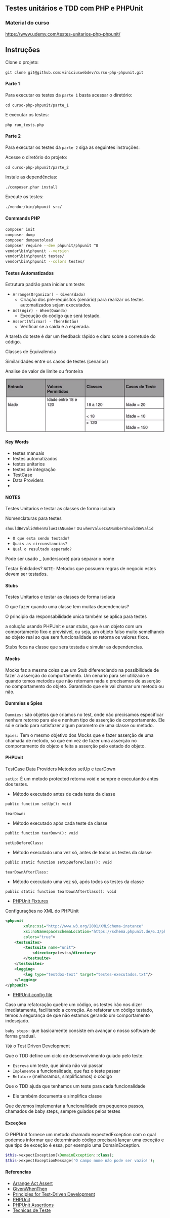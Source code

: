 
## Testes unitários e TDD com PHP e PHPUnit

### Material do curso
https://www.udemy.com/testes-unitarios-php-phpunit/

## Instruções

Clone o projeto:

`git clone git@github.com:viniciuswebdev/curso-php-phpunit.git`

#### Parte 1

Para executar os testes da `parte 1` basta acessar o diretório:

`cd curso-php-phpunit/parte_1`

E executar os testes:

`php run_tests.php`

#### Parte 2

Para executar os testes da `parte 2` siga as seguintes instruções:

 Acesse o diretório do projeto:
 
`cd curso-php-phpunit/parte_2`

 Instale as dependências:
 
`./composer.phar install`

 Execute os testes:
 
`./vendor/bin/phpunit src/`

#### Commands PHP
```bash
composer init
composer dump
composer dumpautoload
composer require --dev phpunit/phpunit ^8
vendor\bin\phpunit --version
vendor\bin\phpunit testes/
vendor\bin\phpunit --colors testes/
```
#### Testes Automatizados

Estrutura padrão para iniciar um teste:

* `Arrange(Organizar) - Given(dado)`
    * Criação dos pré-requisitos (cenário) para realizar os testes automatizados sejam executados.
* `Act(Agir) - When(Quando)`
    * Execução do código que será testado.
* `Assert(Afirmar) - Then(Então)`
    * Verificar se a saída é a esperada.

A tarefa do teste é dar um feedback rápido e claro sobre a corretude do código.

Classes de Equivalencia

Similaridades entre os casos de testes (cenarios)

Analise de valor de limite ou fronteira

![test](./images/tabela.png)

#### Key Words

* testes manuais
* testes automatizados
* testes unitarios
* testes de integração
* TestCase
* Data Providers
* 

#### NOTES

Testes Unitarios e testar as classes de forma isolada

Nomenclaturas para testes

`shouldBeValidWhenValueIsANumber` ou `whenValueIsANumberShouldBeValid`

* `O que esta sendo testado?`
* `Quais as circunstancias?`
* `Qual o resultado esperado?`

Pode ser usado _ (underscore) para separar o nome

Testar Entidades?
`NOTE:` Metodos que possuem regras de negocio estes devem ser testados.

#### Stubs

Testes Unitarios e testar as classes de forma isolada

O que fazer quando uma classe tem muitas dependencias?

O principio da responsabilidade unica também se aplica para testes

a solução usando PHPUnit e usar stubs, que é um objeto com um comportamento fixo e previsivel, ou seja, um objeto falso muito semelhando ao objeto real so que sem funcionalidade so retorna os valores fixos.

Stubs foca na classe que sera testada e simular as dependencias.

#### Mocks

Mocks faz a mesma coisa que um Stub diferenciando na possibilidade de fazer a asserção do comportamento.
Um cenario para ser utilizado e quando temos metodos que não retornam nada e precisamos de asserção no comportamento do objeto.
Garantindo que ele vai chamar um metodo ou não.

#### Dummies e Spies

`Dummies:` são objetos que criamos no test, onde não precisamos especificar nenhum retorno para ele e nenhum tipo de asserção de comportamento. Ele só e criado para satisfazer algum parametro de uma classe ou metodo.

`Spies:` Tem o mesmo objetivo dos Mocks que e fazer asserção de uma chamada de metodo, so que em vez de fazer uma asserção no comportamento do objeto e feita a asserção pelo estado do objeto.

#### PHPUnit

TestCase
Data Providers
Metodos setUp e tearDown

`setUp:` É um metodo protected retorna void e sempre e executando antes dos testes.
 - Método executado antes de cada teste da classe
```
public function setUp(): void
```

`tearDown:`
 - Método executado após cada teste da classe 
```
public function tearDown(): void
```

`setUpBeforeClass:`
 - Método executado uma vez só, antes de todos os testes da classe
```
public static function setUpBeforeClass(): void
```

`tearDownAfterClass:`
 - Método executado uma vez só, após todos os testes da classe
```
public static function tearDownAfterClass(): void
```

* [PHPUnit Fixtures](https://phpunit.readthedocs.io/en/8.1/fixtures.html)

Configurações no XML do PHPUnit

```xml
<phpunit
        xmlns:xsi="http://www.w3.org/2001/XMLSchema-instance"
        xsi:noNamespaceSchemaLocation="https://schema.phpunit.de/6.3/phpunit.xsd"
        colors="true">
    <testsuites>
        <testsuite name="unit">
            <directory>tests</directory>
        </testsuite>
    </testsuites>
    <logging>
        <log type="testdox-text" target="testes-executados.txt"/>
    </logging>
</phpunit>
```

* [PHPUnit config file](https://phpunit.readthedocs.io/pt_BR/latest/configuration.html)

Caso uma refatoração quebre um código, os testes irão nos dizer imediatamente, facilitando a correção. Ao refatorar um código testado, temos a segurança de que não estamos gerando um comportamento indesejado.

`baby steps:` que basicamente consiste em avançar o nosso software de forma gradual.

`TDD` o Test Driven Development

Que o TDD define um ciclo de desenvolvimento guiado pelo teste:
* `Escreva` um teste, que ainda não vai passar
* `Implemente` a funcionalidade, que faz o teste passar
* `Refatore` (melhoramos, simplificamos) o código

Que o TDD ajuda que tenhamos um teste para cada funcionalidade
* Ele também documenta e simplifica classe

Que devemos implementar a funcionalidade em pequenos passos, chamados de baby steps, sempre guiados pelos testes

#### Exceções

O PHPUnit fornece um metodo chamado expectedException com o qual podemos informar que determinado código precisará lançar uma exceção e que tipo de exceção é essa, por exemplo uma DomainException.

```php
$this->expectException(\DomainException::class);
$this->expectExceptionMessage('O campo nome não pode ser vazio!');
```

#### Referencias

* [Arrange Act Assert](https://wiki.c2.com/?ArrangeActAssert)
* [GivenWhenThen](https://martinfowler.com/bliki/GivenWhenThen.html)
* [Principles for Test-Driven Development](https://integralpath.blogs.com/thinkingoutloud/2005/09/principles_of_t.html)
* [PHPUnit](https://phpunit.de/getting-started/phpunit-9.html)
* [PHPUnit Assertions](https://phpunit.readthedocs.io/en/8.1/assertions.html)
* [Tecnicas de Teste](http://testwarequality.blogspot.com/p/tenicas-de-teste.html)